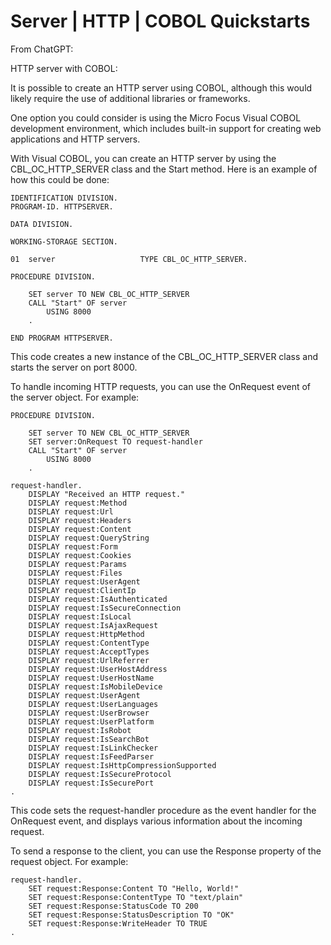 # Server | HTTP | COBOL Quickstarts

From ChatGPT:

HTTP server with COBOL: 

It is possible to create an HTTP server using COBOL, although this would likely require the use of additional libraries or frameworks.

One option you could consider is using the Micro Focus Visual COBOL development environment, which includes built-in support for creating web applications and HTTP servers.

With Visual COBOL, you can create an HTTP server by using the CBL_OC_HTTP_SERVER class and the Start method. Here is an example of how this could be done:

```cobol
IDENTIFICATION DIVISION.
PROGRAM-ID. HTTPSERVER.

DATA DIVISION.

WORKING-STORAGE SECTION.

01  server                   TYPE CBL_OC_HTTP_SERVER.

PROCEDURE DIVISION.

    SET server TO NEW CBL_OC_HTTP_SERVER
    CALL "Start" OF server
        USING 8000
    .

END PROGRAM HTTPSERVER.
```

This code creates a new instance of the CBL_OC_HTTP_SERVER class and starts the server on port 8000.

To handle incoming HTTP requests, you can use the OnRequest event of the server object. For example:

```cobol
PROCEDURE DIVISION.

    SET server TO NEW CBL_OC_HTTP_SERVER
    SET server:OnRequest TO request-handler
    CALL "Start" OF server
        USING 8000
    .

request-handler.
    DISPLAY "Received an HTTP request."
    DISPLAY request:Method
    DISPLAY request:Url
    DISPLAY request:Headers
    DISPLAY request:Content
    DISPLAY request:QueryString
    DISPLAY request:Form
    DISPLAY request:Cookies
    DISPLAY request:Params
    DISPLAY request:Files
    DISPLAY request:UserAgent
    DISPLAY request:ClientIp
    DISPLAY request:IsAuthenticated
    DISPLAY request:IsSecureConnection
    DISPLAY request:IsLocal
    DISPLAY request:IsAjaxRequest
    DISPLAY request:HttpMethod
    DISPLAY request:ContentType
    DISPLAY request:AcceptTypes
    DISPLAY request:UrlReferrer
    DISPLAY request:UserHostAddress
    DISPLAY request:UserHostName
    DISPLAY request:IsMobileDevice
    DISPLAY request:UserAgent
    DISPLAY request:UserLanguages
    DISPLAY request:UserBrowser
    DISPLAY request:UserPlatform
    DISPLAY request:IsRobot
    DISPLAY request:IsSearchBot
    DISPLAY request:IsLinkChecker
    DISPLAY request:IsFeedParser
    DISPLAY request:IsHttpCompressionSupported
    DISPLAY request:IsSecureProtocol
    DISPLAY request:IsSecurePort
.
```

This code sets the request-handler procedure as the event handler for the OnRequest event, and displays various information about the incoming request.

To send a response to the client, you can use the Response property of the request object. For example:

```cobol
request-handler.
    SET request:Response:Content TO "Hello, World!"
    SET request:Response:ContentType TO "text/plain"
    SET request:Response:StatusCode TO 200
    SET request:Response:StatusDescription TO "OK"
    SET request:Response:WriteHeader TO TRUE
.
```
